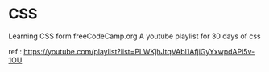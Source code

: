 # CSS
Learning CSS form freeCodeCamp.org
A youtube playlist for 30 days of css

ref : https://youtube.com/playlist?list=PLWKjhJtqVAbl1AfjiGyYxwpdAPi5v-1OU

